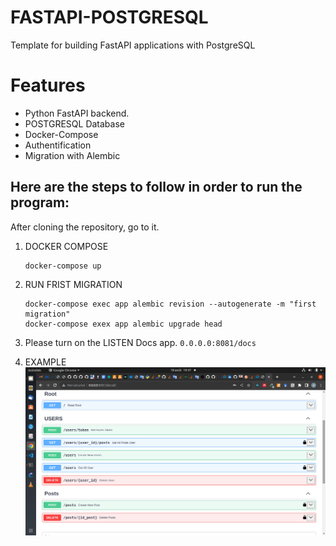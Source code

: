 # FASTAPI-POSTGRESQL
Template for building FastAPI applications with PostgreSQL

# Features
 - Python FastAPI backend.
 - POSTGRESQL Database
 - Docker-Compose
 - Authentification
 - Migration with Alembic

## Here are the steps to follow in order to run the program: 
After cloning the repository, go to it. 
 1. DOCKER COMPOSE
    ```
    docker-compose up
    
    ```

 2. RUN FRIST MIGRATION
      ```
      docker-compose exec app alembic revision --autogenerate -m "first migration"
      docker-compose exex app alembic upgrade head
      ```
 3. Please turn on the LISTEN Docs app. `0.0.0.0:8081/docs`

 4. EXAMPLE
    ![IMAGE](./img/img.png)
